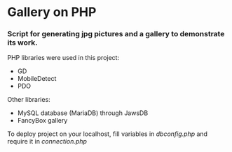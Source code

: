 # Gallery on PHP


### Script for generating jpg pictures and a gallery to demonstrate its work.

PHP libraries were used in this project:
* GD
* MobileDetect
* PDO
  
Other libraries:
* MySQL database (MariaDB) through JawsDB
* FancyBox gallery

To deploy project on your localhost, fill variables in *dbconfig.php* and require it in *connection.php*